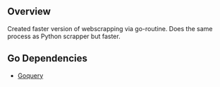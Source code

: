 ## Overview

Created faster version of webscrapping via go-routine. Does the same process as Python scrapper but faster.

## Go Dependencies

- [Goquery](https://github.com/PuerkitoBio/goquery)
